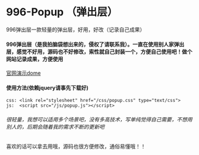 # 996-Popup （弹出层）
996弹出层一款轻量的弹出层，好用，好改（记录自己成果）

#### 996弹出层（是我拍脑袋想出来的，侵权了请联系我）。一直在使用别人家弹出层，感觉不好用，源码也不好修改，索性就自己封装一个，方便自己使用吧！做个网站记录成果，方便使用

[官网演示dome](http://static.996ico.cn/996Popup/index.html)
#### 使用方法(依赖jquery请事先下载好)
`css: <link rel="stylesheet" href="/css/popup.css" type="text/css">`
<br />
`js:  <script src="/js/popup.js"></script>`
###### 很轻量，我想可以适用多个场景吧，没有多高技术，写单纯觉得自己需要，不想用别人的，后期会随着我的需求不断的更新吧

喜欢的话可以拿去用哦，源码也很方便修改，通俗易懂哦！！
